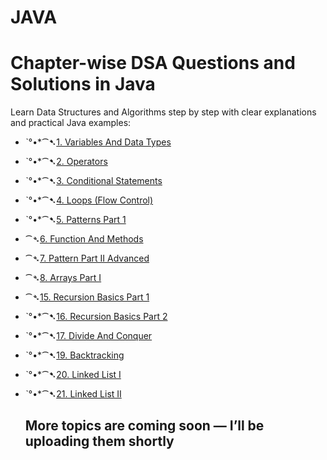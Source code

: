 # JAVA


  <h1>Chapter-wise DSA Questions and Solutions in Java</h1>
  <p>Learn Data Structures and Algorithms step by step with clear explanations and practical Java examples:</p>

- ˋ°•*⁀➷[1. Variables And Data Types](https://github.com/roushankumark/JAVA/tree/main/VariablesAndDataTypes)
- ˋ°•*⁀➷[2. Operators](https://github.com/roushankumark/JAVA/tree/main/Operators)
- ˋ°•*⁀➷[3. Conditional Statements](https://github.com/roushankumark/JAVA/tree/main/ConditionalStatements)
- ˋ°•*⁀➷[4. Loops (Flow Control)](https://github.com/roushankumark/JAVA/tree/main/Loops)
- ˋ°•*⁀➷[5. Patterns Part 1](https://github.com/roushankumark/JAVA/tree/main/PatternsPart1)
- ⁀➴[6. Function And Methods](https://github.com/roushankumark/JAVA/tree/main/FunctionAndMethods)
- ⁀➴[7. Pattern Part II Advanced](https://github.com/roushankumark/JAVA/tree/main/PatternPartIIAdavanced)
- ⁀➴[8. Arrays Part I](https://github.com/roushankumark/JAVA/tree/main/Arrays)
- ⁀➴[15. Recursion Basics Part 1](https://github.com/roushankumark/JAVA/tree/main/RecursionBasicsPart1)
- ˋ°•*⁀➷[16. Recursion Basics Part 2](https://github.com/roushankumark/JAVA/tree/main/RecursionBasicsPart2)
- ˋ°•*⁀➷[17. Divide And Conquer](https://github.com/roushankumark/JAVA/tree/main/DivideAndConquer)
- ˋ°•*⁀➷[19. Backtracking](https://github.com/roushankumark/JAVA/tree/main/Backtracking)
- ˋ°•*⁀➷[20. Linked List I](https://github.com/roushankumark/JAVA/tree/main/LinkedList)
- ˋ°•*⁀➷[21. Linked List II](https://github.com/roushankumark/JAVA/tree/main/LinkedListII)



  <h2> More topics are coming soon — I’ll be uploading them shortly </h2>



